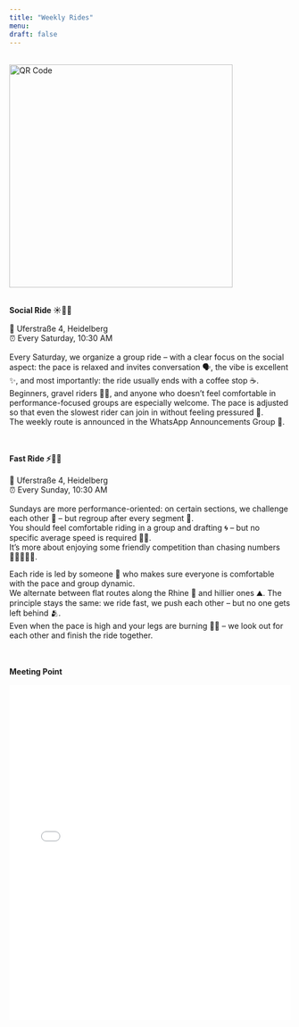 ```yaml
---
title: "Weekly Rides"
menu:
draft: false
---
```

<div style="margin-top: 2rem; text-align: left;">
  <img src="/images/ausfahrt.jpg" alt="QR Code" width="400">
</div>

<div style="margin-top: 2.0rem;"></div>

**Social Ride ☀️🚴‍♂️**
<div style="margin-top: 1.0rem;"></div>

📌 Uferstraße 4, Heidelberg  
⏰ Every Saturday, 10:30 AM  
<div style="margin-top: 1.0rem;"></div>

Every Saturday, we organize a group ride – with a clear focus on the social aspect: the pace is relaxed and invites conversation 🗣️, the vibe is excellent ✨, and most importantly: the ride usually ends with a coffee stop ☕.  
Beginners, gravel riders 🚵‍♂️, and anyone who doesn’t feel comfortable in performance-focused groups are especially welcome. The pace is adjusted so that even the slowest rider can join in without feeling pressured 🐢.  
The weekly route is announced in the WhatsApp Announcements Group 📱.
<div style="margin-top: 3.0rem;"></div>

**Fast Ride ⚡🚴‍♀️**
<div style="margin-top: 1.0rem;"></div>

📌 Uferstraße 4, Heidelberg  
⏰ Every Sunday, 10:30 AM  
<div style="margin-top: 1.0rem;"></div>

Sundays are more performance-oriented: on certain sections, we challenge each other 💨 – but regroup after every segment 🤝.  
You should feel comfortable riding in a group and drafting 🌀 – but no specific average speed is required 🚫🏁.  
It’s more about enjoying some friendly competition than chasing numbers 🚴‍♀️🚴‍♂️💪.

Each ride is led by someone 👋 who makes sure everyone is comfortable with the pace and group dynamic.  
We alternate between flat routes along the Rhine 🌊 and hillier ones ⛰️. The principle stays the same: we ride fast, we push each other – but no one gets left behind 🫂.  
Even when the pace is high and your legs are burning 🧬😉 – we look out for each other and finish the ride together.
<div style="margin-top: 3.0rem;"></div>

**Meeting Point**  
<div style="margin-top: 1.0rem;"></div>

<iframe src="/map/index.html?lat=49.41325&lng=8.6919444&zoom=14" width="100%" height="600" style="border:none;"></iframe>